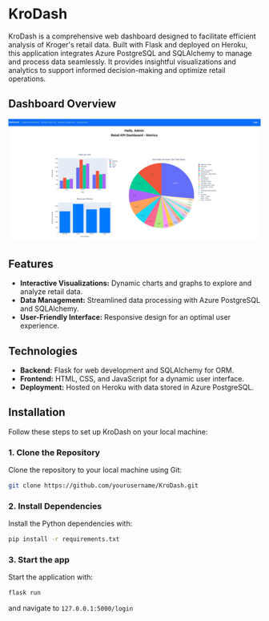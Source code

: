 # KroDash

KroDash is a comprehensive web dashboard designed to facilitate efficient analysis of Kroger's retail data. Built with Flask and deployed on Heroku, this application integrates Azure PostgreSQL and SQLAlchemy to manage and process data seamlessly. It provides insightful visualizations and analytics to support informed decision-making and optimize retail operations.

## Dashboard Overview
![Dashboard Overview](images/dashboard-overview.jpg)

## Features

- **Interactive Visualizations:** Dynamic charts and graphs to explore and analyze retail data.
- **Data Management:** Streamlined data processing with Azure PostgreSQL and SQLAlchemy.
- **User-Friendly Interface:** Responsive design for an optimal user experience.

## Technologies

- **Backend:** Flask for web development and SQLAlchemy for ORM.
- **Frontend:** HTML, CSS, and JavaScript for a dynamic user interface.
- **Deployment:** Hosted on Heroku with data stored in Azure PostgreSQL.

## Installation

Follow these steps to set up KroDash on your local machine:

### 1. Clone the Repository

Clone the repository to your local machine using Git:

```bash
git clone https://github.com/yourusername/KroDash.git
```

### 2. Install Dependencies

Install the Python dependencies with:

```bash
pip install -r requirements.txt
```

### 3. Start the app

Start the application with:

```bash
flask run
```

and navigate to `127.0.0.1:5000/login`
